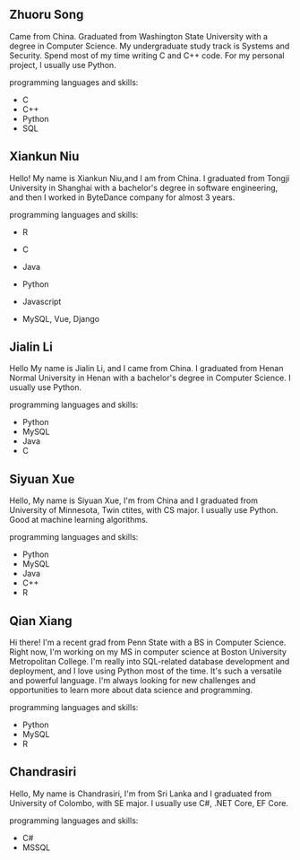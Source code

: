 

<h2>Zhuoru Song</h2>

Came from China. Graduated from Washington State University with a degree in Computer Science. My undergraduate study track is Systems and Security. Spend most of my time writing C and C++ code. For my personal project, I usually use Python.

programming languages and skills:
- C
- C++
- Python
- SQL


<h2>Xiankun Niu</h2>

Hello! My name is Xiankun Niu,and I am from China. I graduated from Tongji University in Shanghai with a bachelor's degree in software engineering, and then I worked in ByteDance company for almost 3 years.

programming languages and skills:
- R
- C
- Java
- Python
- Javascript

- MySQL, Vue, Django 


<h2>Jialin Li</h2>

Hello My name is Jialin Li, and I came from China. I graduated from Henan Normal University in Henan with a bachelor's degree in Computer Science. I usually use Python.

programming languages and skills:
- Python
- MySQL
- Java
- C


<h2>Siyuan Xue</h2>

Hello, My name is Siyuan Xue, I'm from China and I graduated from University of Minnesota, Twin ctites, with CS major. I usually use Python. Good at machine learning algorithms.

programming languages and skills:
- Python
- MySQL
- Java
- C++
- R

## Qian Xiang

Hi there! I'm a recent grad from Penn State with a BS in Computer Science. Right now, I'm working on my MS in computer science at Boston University Metropolitan College. I'm really into SQL-related database development and deployment, and I love using Python most of the time. It's such a versatile and powerful language. I'm always looking for new challenges and opportunities to learn more about data science and programming.

programming languages and skills:
- Python
- MySQL
- R

## Chandrasiri

Hello, My name is Chandrasiri, I'm from Sri Lanka and I graduated from University of Colombo, with SE major. I usually use C#, .NET Core, EF Core.

programming languages and skills:
- C#
- MSSQL
